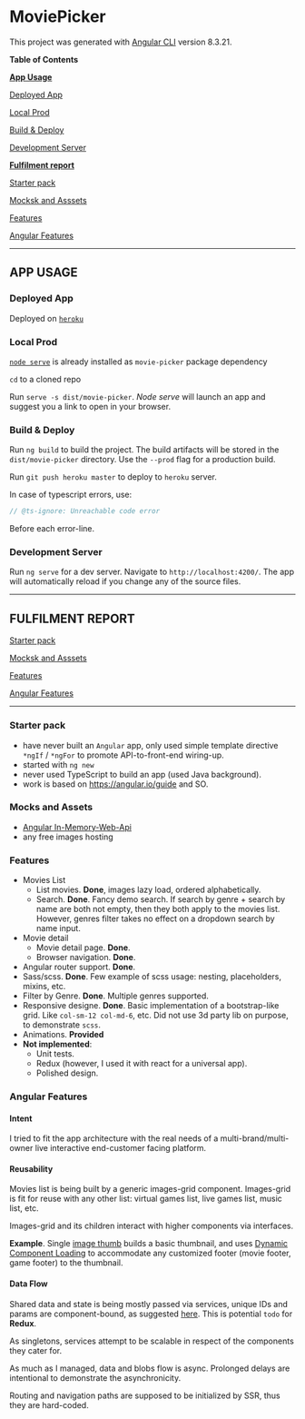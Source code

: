 # MoviePicker

This project was generated with [Angular CLI](https://github.com/angular/angular-cli) version 8.3.21.

**Table of Contents**

**[App Usage](#app-usage)**

[Deployed App](#deployed-app)

[Local Prod](#local-prod)

[Build & Deploy](#build-&-deploy)

[Development Server](#development-server)

**[Fulfilment report](#fulfilment-report)**

[Starter pack](#starter-pack)

[Mocksk and Asssets](#mocks-and-assets)

[Features](#features)

[Angular Features](#angular-features)


---

## APP USAGE

### Deployed App

Deployed on <a href="https://asolonenko-movie-picker.herokuapp.com/" target="_blank">`heroku`</a>

### Local Prod

[`node serve`](https://www.npmjs.com/package/serve) is already installed as `movie-picker` package dependency 

`cd` to a cloned repo

Run `serve -s dist/movie-picker`. _Node serve_ will launch an app and suggest you a link to open in your browser.
### Build & Deploy
Run `ng build` to build the project. The build artifacts will be stored in the `dist/movie-picker` directory. Use the `--prod` flag for a production build.

Run `git push heroku master` to deploy to `heroku` server.

In case of typescript errors, use:
```typescript
// @ts-ignore: Unreachable code error
```
Before each error-line.

### Development Server

Run `ng serve` for a dev server. Navigate to `http://localhost:4200/`. The app will automatically reload if you change any of the source files.


---

## FULFILMENT REPORT
[Starter pack](#starter-pack)

[Mocksk and Asssets](#mocks-and-assets)

[Features](#features)

[Angular Features](#angular-features)

---
### Starter pack
- have never built an `Angular` app, only used simple template directive `*ngIf` / `*ngFor` to promote API-to-front-end wiring-up.
- started with `ng new`
- never used TypeScript to build an app (used Java background).
- work is based on https://angular.io/guide and SO.

### Mocks and Assets

- [Angular In-Memory-Web-Api](https://angular.io/guide/http)
- any free images hosting

### Features

- Movies List
   - List movies. **Done**, images lazy load, ordered alphabetically.
   - Search. **Done**. Fancy demo search. If search by genre + search by name are both not empty, then they both apply to the movies list. However, genres filter takes no effect on a dropdown search by name input.
- Movie detail
   - Movie detail page. **Done**.
   - Browser navigation. **Done**.
- Angular router support. **Done**.
- Sass/scss. **Done**. Few example of scss usage: nesting, placeholders, mixins, etc.
- Filter by Genre. **Done**. Multiple genres supported.
- Responsive designe. **Done**. Basic implementation of a bootstrap-like grid. Like `col-sm-12 col-md-6`, etc. Did not use 3d party lib on purpose, to demonstrate `scss`.
- Animations. **Provided**
- **Not implemented**:
   - Unit tests.
   - Redux (however, I used it with react for a universal app).
   - Polished design.

### Angular Features

#### Intent

I tried to fit the app architecture with the real needs of a multi-brand/multi-owner live interactive end-customer facing platform.

#### Reusability

Movies list is being built by a generic images-grid component. Images-grid is fit for reuse with any other list: virtual games list, live games list, music list, etc.

Images-grid and its children interact with higher components via interfaces.

**Example**. Single [image thumb](https://github.com/AlexeySolonenko/movie-picker/blob/e3040176e811b97588162f3a48f1252014cbce07/src/app/comps/grids/images-grid/single-thumb/single-thumb/single-thumb.component.ts#L48) builds a basic thumbnail, and uses [Dynamic Component Loading](https://angular.io/guide/dynamic-component-loader) to accommodate any customized footer (movie footer, game footer) to the thumbnail.

#### Data Flow

Shared data and state is being mostly passed via services, unique IDs and params are component-bound, as suggested [here](https://angular.io/guide/component-interaction). This is potential `todo` for **Redux**.

As singletons, services attempt to be scalable in respect of the components they cater for.

As much as I managed, data and blobs flow is async. Prolonged delays are intentional to demonstrate the asynchronicity.

Routing and navigation paths are supposed to be initialized by SSR, thus they are hard-coded. 

